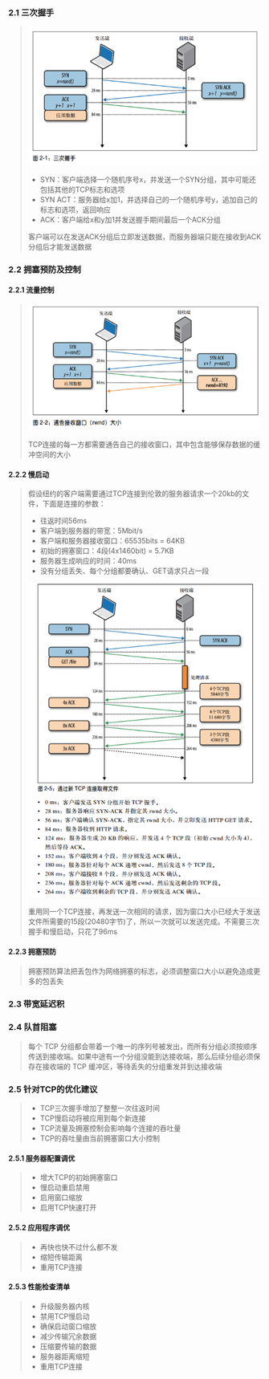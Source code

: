 ### 2.1 三次握手
> ![image](https://raw.githubusercontent.com/weikano/NoteResources/master/WEB-Guide/1.png)
> - SYN：客户端选择一个随机序号x，并发送一个SYN分组，其中可能还包括其他的TCP标志和选项
> - SYN ACT：服务器给x加1，并选择自己的一个随机序号y，追加自己的标志和选项，返回响应
> - ACK：客户端给x和y加1并发送握手期间最后一个ACK分组
> 
> 客户端可以在发送ACK分组后立即发送数据，而服务器端只能在接收到ACK分组后才能发送数据

### 2.2 拥塞预防及控制
#### 2.2.1 流量控制
> ![image](https://raw.githubusercontent.com/weikano/NoteResources/master/WEB-Guide/2.png)
> 
> TCP连接的每一方都需要通告自己的接收窗口，其中包含能够保存数据的缓冲空间的大小

#### 2.2.2 慢启动
> 假设纽约的客户端需要通过TCP连接到伦敦的服务器请求一个20kb的文件，下面是连接的参数：
> - 往返时间56ms
> - 客户端到服务器的带宽：5Mbit/s
> - 客户端和服务器接收窗口：65535bits = 64KB
> - 初始的拥塞窗口：4段(4x1460bit) = 5.7KB
> - 服务器生成响应的时间：40ms
> - 没有分组丢失、每个分组都要确认、GET请求只占一段
>
> ![image](https://raw.githubusercontent.com/weikano/NoteResources/master/WEB-Guide/3.png)
>
> 重用同一个TCP连接，再发送一次相同的请求，因为窗口大小已经大于发送文件所需要的15段(20480字节)了，所以一次就可以发送完成。不需要三次握手和慢启动，只花了96ms

#### 2.2.3 拥塞预防
> 拥塞预防算法把丢包作为网络拥塞的标志，必须调整窗口大小以避免造成更多的包丢失

### 2.3 带宽延迟积
### 2.4 队首阻塞
> 每个 TCP 分组都会带着一个唯一的序列号被发出，而所有分组必须按顺序传送到接收端。如果中途有一个分组没能到达接收端，那么后续分组必须保存在接收端的 TCP 缓冲区，等待丢失的分组重发并到达接收端

### 2.5 针对TCP的优化建议
> - TCP三次握手增加了整整一次往返时间
> - TCP慢启动将被应用到每个新连接
> - TCP流量及拥塞控制会影响每个连接的吞吐量
> - TCP的吞吐量由当前拥塞窗口大小控制

#### 2.5.1 服务器配置调优
> - 增大TCP的初始拥塞窗口
> - 慢启动重启禁用
> - 启用窗口缩放
> - 启用TCP快速打开

#### 2.5.2 应用程序调优
> - 再快也快不过什么都不发
> - 缩短传输距离
> - 重用TCP连接

#### 2.5.3 性能检查清单
> - 升级服务器内核
> - 禁用TCP慢启动
> - 确保启动窗口缩放
> - 减少传输冗余数据
> - 压缩要传输的数据
> - 服务器距离缩短
> - 重用TCP连接
